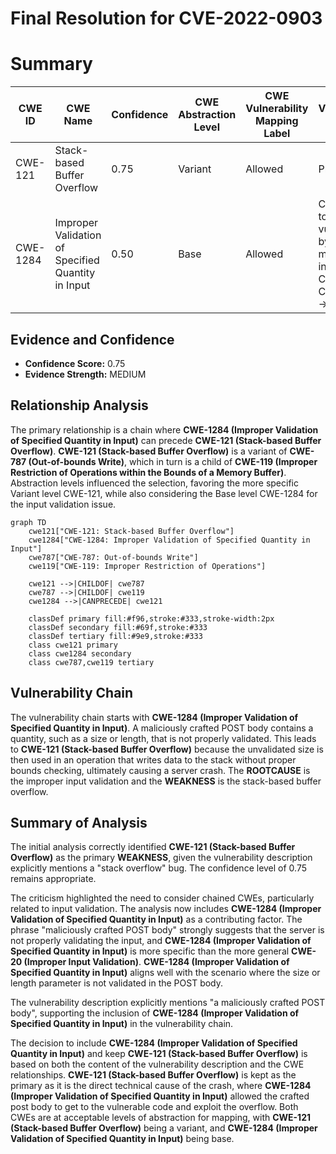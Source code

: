# Final Resolution for CVE-2022-0903

# Summary
| CWE ID | CWE Name | Confidence | CWE Abstraction Level | CWE Vulnerability Mapping Label | CWE-Vulnerability Mapping Notes |
|---|---|---|---|---|---|
| CWE-121 | Stack-based Buffer Overflow | 0.75 | Variant | Allowed | Primary CWE |
| CWE-1284 | Improper Validation of Specified Quantity in Input | 0.50 | Base | Allowed | Contributes to vulnerability by allowing malicious input. Chained: CWE-1284 -> CWE-121 |

## Evidence and Confidence

*   **Confidence Score:** 0.75
*   **Evidence Strength:** MEDIUM

## Relationship Analysis
The primary relationship is a chain where **CWE-1284 (Improper Validation of Specified Quantity in Input)** can precede **CWE-121 (Stack-based Buffer Overflow)**. **CWE-121 (Stack-based Buffer Overflow)** is a variant of **CWE-787 (Out-of-bounds Write)**, which in turn is a child of **CWE-119 (Improper Restriction of Operations within the Bounds of a Memory Buffer)**. Abstraction levels influenced the selection, favoring the more specific Variant level CWE-121, while also considering the Base level CWE-1284 for the input validation issue.

```mermaid
graph TD
    cwe121["CWE-121: Stack-based Buffer Overflow"]
    cwe1284["CWE-1284: Improper Validation of Specified Quantity in Input"]
    cwe787["CWE-787: Out-of-bounds Write"]
    cwe119["CWE-119: Improper Restriction of Operations"]

    cwe121 -->|CHILDOF| cwe787
    cwe787 -->|CHILDOF| cwe119
    cwe1284 -->|CANPRECEDE| cwe121

    classDef primary fill:#f96,stroke:#333,stroke-width:2px
    classDef secondary fill:#69f,stroke:#333
    classDef tertiary fill:#9e9,stroke:#333
    class cwe121 primary
    class cwe1284 secondary
    class cwe787,cwe119 tertiary
```

## Vulnerability Chain
The vulnerability chain starts with **CWE-1284 (Improper Validation of Specified Quantity in Input)**. A maliciously crafted POST body contains a quantity, such as a size or length, that is not properly validated. This leads to **CWE-121 (Stack-based Buffer Overflow)** because the unvalidated size is then used in an operation that writes data to the stack without proper bounds checking, ultimately causing a server crash. The **ROOTCAUSE** is the improper input validation and the **WEAKNESS** is the stack-based buffer overflow.

## Summary of Analysis
The initial analysis correctly identified **CWE-121 (Stack-based Buffer Overflow)** as the primary **WEAKNESS**, given the vulnerability description explicitly mentions a "stack overflow" bug. The confidence level of 0.75 remains appropriate.

The criticism highlighted the need to consider chained CWEs, particularly related to input validation. The analysis now includes **CWE-1284 (Improper Validation of Specified Quantity in Input)** as a contributing factor. The phrase "maliciously crafted POST body" strongly suggests that the server is not properly validating the input, and **CWE-1284 (Improper Validation of Specified Quantity in Input)** is more specific than the more general **CWE-20 (Improper Input Validation)**. **CWE-1284 (Improper Validation of Specified Quantity in Input)** aligns well with the scenario where the size or length parameter is not validated in the POST body.

The vulnerability description explicitly mentions "a maliciously crafted POST body", supporting the inclusion of **CWE-1284 (Improper Validation of Specified Quantity in Input)** in the vulnerability chain.

The decision to include **CWE-1284 (Improper Validation of Specified Quantity in Input)** and keep **CWE-121 (Stack-based Buffer Overflow)** is based on both the content of the vulnerability description and the CWE relationships. **CWE-121 (Stack-based Buffer Overflow)** is kept as the primary as it is the direct technical cause of the crash, where **CWE-1284 (Improper Validation of Specified Quantity in Input)** allowed the crafted post body to get to the vulnerable code and exploit the overflow. Both CWEs are at acceptable levels of abstraction for mapping, with **CWE-121 (Stack-based Buffer Overflow)** being a variant, and **CWE-1284 (Improper Validation of Specified Quantity in Input)** being base.